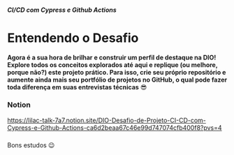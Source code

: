 #####  CI/CD com Cypress e Github Actions



# Entendendo o Desafio

**Agora é a sua hora de brilhar e construir um perfil de destaque na DIO! Explore todos os conceitos explorados até aqui e replique (ou melhore, porque não?) este projeto prático. Para isso, crie seu próprio repositório e aumente ainda mais seu portfólio de projetos no GitHub, o qual pode fazer toda diferença em suas entrevistas técnicas** 😎

###  

### **Notion**

https://lilac-talk-7a7.notion.site/DIO-Desafio-de-Projeto-CI-CD-com-Cypress-e-Github-Actions-ca6d2beaa67c46e99d747074cfb400f8?pvs=4

###  

Bons estudos 😉